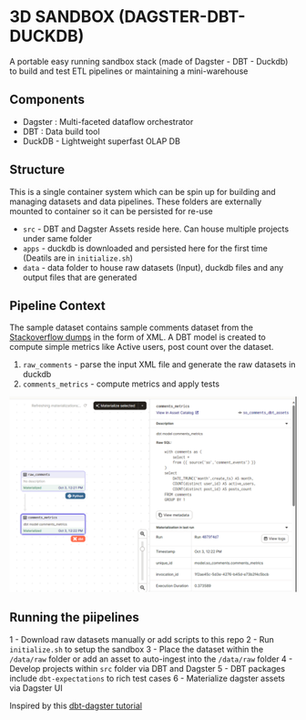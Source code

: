# 3D SANDBOX (DAGSTER-DBT-DUCKDB)

A portable easy running sandbox stack (made of Dagster - DBT - Duckdb) to build and test ETL pipelines or maintaining a mini-warehouse

## Components

- Dagster : Multi-faceted dataflow orchestrator
- DBT : Data build tool
- DuckDB - Lightweight superfast OLAP DB

## Structure

This is a single container system which can be spin up for building and managing datasets and data pipelines.
These folders are externally mounted to container so it can be persisted for re-use

- `src` - DBT and Dagster Assets reside here. Can house multiple projects under same folder
- `apps` - duckdb is downloaded and persisted here for the first time (Deatils are in `initialize.sh`)
- `data` - data folder to house raw datasets (Input), duckdb files and any output files that are generated

## Pipeline Context

The sample dataset contains sample comments dataset from the [Stackoverflow dumps](https://archive.org/details/stackexchange) in the form of XML. A DBT model is created
to compute simple metrics like Active users, post count over the dataset.

1. `raw_comments` - parse the input XML file and generate the raw datasets in duckdb
2. `comments_metrics` - compute metrics and apply tests

![Alt text](image.png)

## Running the piipelines

1 - Download raw datasets manually or add scripts to this repo
2 - Run `initialize.sh` to setup the sandbox
3 - Place the dataset within the `/data/raw` folder or add an asset to auto-ingest into the `/data/raw` folder
4 - Develop projects within `src` folder via DBT and Dagster
5 - DBT packages include `dbt-expectations` to rich test cases
6 - Materialize dagster assets via Dagster UI

Inspired by this [dbt-dagster tutorial](https://docs.dagster.io/integrations/dbt/using-dbt-with-dagster)